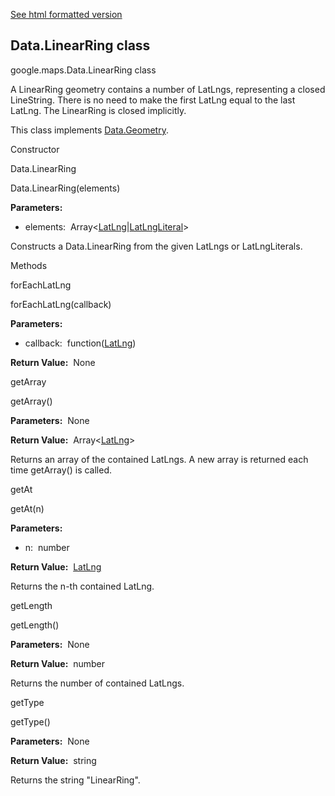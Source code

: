 [See html formatted version](https://huasofoundries.github.io/google-maps-documentation/Data.LinearRing.html)


Data.LinearRing class
---------------------

google.maps.Data.LinearRing class

A LinearRing geometry contains a number of LatLngs, representing a closed LineString. There is no need to make the first LatLng equal to the last LatLng. The LinearRing is closed implicitly.

This class implements [Data.Geometry](https://github.com/amenadiel/google-maps-documentation/blob/master/docs/Data.Geometry.md).

Constructor

Data.LinearRing

Data.LinearRing(elements)

**Parameters:** 

*   elements:  Array<[LatLng](https://github.com/amenadiel/google-maps-documentation/blob/master/docs/LatLng.md)|[LatLngLiteral](https://github.com/amenadiel/google-maps-documentation/blob/master/docs/LatLngLiteral.md)\>

Constructs a Data.LinearRing from the given LatLngs or LatLngLiterals.

Methods

forEachLatLng

forEachLatLng(callback)

**Parameters:** 

*   callback:  function([LatLng](https://github.com/amenadiel/google-maps-documentation/blob/master/docs/LatLng.md))

**Return Value:**  None

getArray

getArray()

**Parameters:**  None

**Return Value:**  Array<[LatLng](https://github.com/amenadiel/google-maps-documentation/blob/master/docs/LatLng.md)\>

Returns an array of the contained LatLngs. A new array is returned each time getArray() is called.

getAt

getAt(n)

**Parameters:** 

*   n:  number

**Return Value:**  [LatLng](https://github.com/amenadiel/google-maps-documentation/blob/master/docs/LatLng.md)

Returns the n\-th contained LatLng.

getLength

getLength()

**Parameters:**  None

**Return Value:**  number

Returns the number of contained LatLngs.

getType

getType()

**Parameters:**  None

**Return Value:**  string

Returns the string "LinearRing".